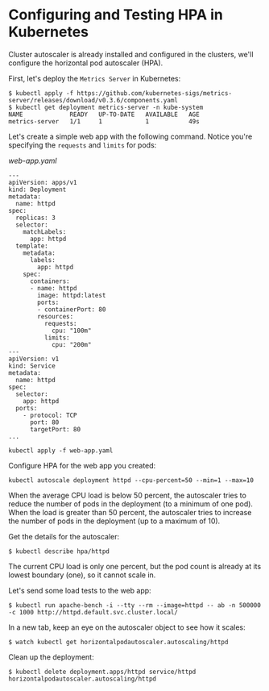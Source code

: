 # Configuring and Testing HPA in Kubernetes

Cluster autoscaler is already installed and configured in the clusters, we'll configure the horizontal pod autoscaler (HPA).

First, let's deploy the `Metrics Server` in Kubernetes:

```
$ kubectl apply -f https://github.com/kubernetes-sigs/metrics-server/releases/download/v0.3.6/components.yaml
$ kubectl get deployment metrics-server -n kube-system
NAME             READY   UP-TO-DATE   AVAILABLE   AGE
metrics-server   1/1     1            1           49s
```

Let's create a simple web app with the following command. Notice you're specifying the `requests` and `limits` for pods:

_web-app.yaml_
```
---
apiVersion: apps/v1
kind: Deployment
metadata:
  name: httpd
spec:
  replicas: 3
  selector:
    matchLabels:
      app: httpd
  template:
    metadata:
      labels:
        app: httpd
    spec:
      containers:
      - name: httpd
        image: httpd:latest
        ports:
        - containerPort: 80
        resources:
          requests:
            cpu: "100m"
          limits:
            cpu: "200m"
---
apiVersion: v1
kind: Service
metadata:
  name: httpd
spec:
  selector:
    app: httpd
  ports:
    - protocol: TCP
      port: 80
      targetPort: 80
...
```

```
kubectl apply -f web-app.yaml
```

Configure HPA for the web app you created:

```
kubectl autoscale deployment httpd --cpu-percent=50 --min=1 --max=10
```

When the average CPU load is below 50 percent, the autoscaler tries to reduce the number of pods in the deployment (to a minimum of one pod). When the load is greater than 50 percent, the autoscaler tries to increase the number of pods in the deployment (up to a maximum of 10).

Get the details for the autoscaler:

```
$ kubectl describe hpa/httpd
```

The current CPU load is only one percent, but the pod count is already at its lowest boundary (one), so it cannot scale in.

Let's send some load tests to the web app:

```
$ kubectl run apache-bench -i --tty --rm --image=httpd -- ab -n 500000 -c 1000 http://httpd.default.svc.cluster.local/
```

In a new tab, keep an eye on the autoscaler object to see how it scales:

```
$ watch kubectl get horizontalpodautoscaler.autoscaling/httpd
```

Clean up the deployment:

```
$ kubectl delete deployment.apps/httpd service/httpd horizontalpodautoscaler.autoscaling/httpd
```
